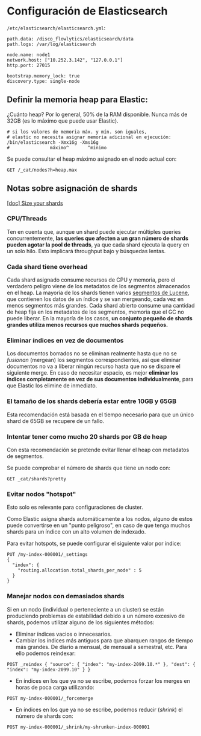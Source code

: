 # Configuración de Elasticsearch

`/etc/elasticsearch/elasticsearch.yml`:

```
path.data: /disco_flowlytics/elasticsearch/data
path.logs: /var/log/elasticsearch

node.name: node1
network.host: ["10.252.3.142", "127.0.0.1"]
http.port: 27015

bootstrap.memory_lock: true
discovery.type: single-node
```

## Definir la memoria heap para Elastic:

¿Cuánto heap? Por lo general, 50% de la RAM disponible. Nunca más de 32GB (es lo máximo que puede usar Elastic).

```
# si los valores de memoria máx. y mín. son iguales,
# elastic no necesita asignar memoria adicional en ejecución:
/bin/elasticsearch -Xmx16g -Xms16g
#               máximo^       ^mínimo

```

Se puede consultar el heap máximo asignado en el nodo actual con:
```
GET /_cat/nodes?h=heap.max
```

## Notas sobre asignación de shards

[[doc] Size your shards](https://www.elastic.co/guide/en/elasticsearch/reference/current/size-your-shards.html)

### CPU/Threads

Ten en cuenta que, aunque un shard puede ejecutar múltiples queries concurrentemente, **las queries que afecten a un gran número de shards pueden agotar la pool de threads**, ya que cada shard ejecuta la query en un solo hilo. Esto implicará throughput bajo y búsquedas lentas.

### Cada shard tiene overhead

Cada shard asignado consume recursos de CPU y memoria, pero el verdadero peligro viene de los metadatos de los segmentos almacenados en el heap. La mayoría de los shards tienen varios [segmentos de Lucene](https://lucene.apache.org/core/8_8_2/core/org/apache/lucene/codecs/lucene87/package-summary.html#Segments), que contienen los datos de un índice y se van mergeando, cada vez en menos segmentos más grandes. Cada shard abierto consume una cantidad de heap fija en los metadatos de los segmentos, memoria que el GC no puede liberar. En la mayoría de los casos, **un conjunto pequeño de shards grandes utiliza menos recursos que muchos shards pequeños.**

### Eliminar índices en vez de documentos

Los documentos borrados no se eliminan realmente hasta que no se *fusionan* (mergean) los segmentos correspondientes, así que eliminar documentos no va a liberar ningún recurso hasta que no se dispare el siguiente merge. En caso de necesitar espacio, es mejor **eliminar los índices completamente en vez de sus documentos individualmente**, para que Elastic los elimine de inmediato.

### El tamaño de los shards debería estar entre 10GB y 65GB

Esta recomendación está basada en el tiempo necesario para que un único shard de 65GB se recupere de un fallo.

### Intentar tener como mucho 20 shards por GB de heap

Con esta recomendación se pretende evitar llenar el heap con metadatos de segmentos.

Se puede comprobar el número de shards que tiene un nodo con:
```
GET _cat/shards?pretty
```

### Evitar nodos "hotspot"

Esto solo es relevante para configuraciones de cluster.

Como Elastic asigna shards automáticamente a los nodos, alguno de estos puede convertirse en un "punto peligroso", en caso de que tenga muchos shards para un índice con un alto volumen de indexado.

Para evitar hotspots, se puede configurar el siguiente valor por índice:
```
PUT /my-index-000001/_settings
{
  "index": {
    "routing.allocation.total_shards_per_node" : 5
  }
}
```

### Manejar nodos con demasiados shards
Si en un nodo (individual o perteneciente a un cluster) se están produciendo problemas de estabilidad debido a un número excesivo de shards, podemos utilizar alguno de los siguientes métodos:
* Eliminar índices vacios o innecesarios.
* Cambiar los índices más antiguos para que abarquen rangos de tiempo más grandes. De diario a mensual, de mensual a semestral, etc. Para ello podemos reindexar:
```
POST _reindex { "source": { "index": "my-index-2099.10.*" }, "dest": { "index": "my-index-2099.10" } }
```
* En índices en los que ya no se escribe, podemos forzar los merges en horas de poca carga utilizando:
```
POST my-index-000001/_forcemerge
```
* En índices en los que ya no se escribe, podemos reducir (*shrink*) el número de shards con:
```
POST my-index-000001/_shrink/my-shrunken-index-000001
```
